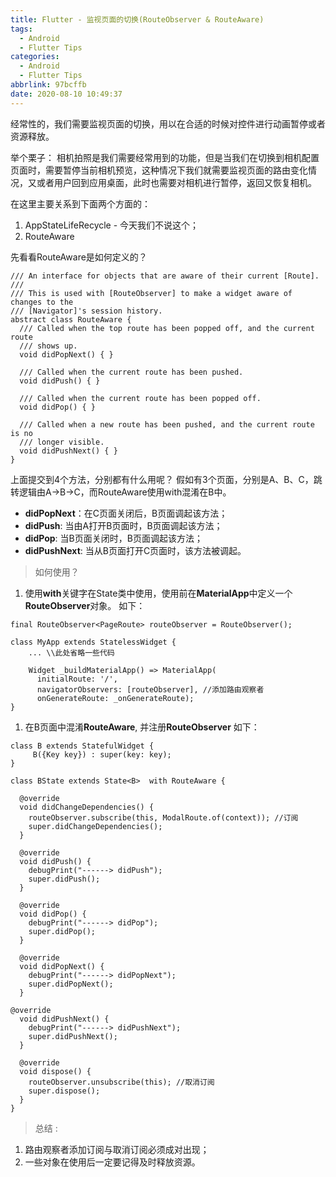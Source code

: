 ```yaml
---
title: Flutter - 监视页面的切换(RouteObserver & RouteAware)
tags:
  - Android
  - Flutter Tips
categories:
  - Android
  - Flutter Tips
abbrlink: 97bcffb
date: 2020-08-10 10:49:37
---
```


经常性的，我们需要监视页面的切换，用以在合适的时候对控件进行动画暂停或者资源释放。

举个栗子：
相机拍照是我们需要经常用到的功能，但是当我们在切换到相机配置页面时，需要暂停当前相机预览，这种情况下我们就需要监视页面的路由变化情况，又或者用户回到应用桌面，此时也需要对相机进行暂停，返回又恢复相机。

在这里主要关系到下面两个方面的：

1. AppStateLifeRecycle - 今天我们不说这个；
2. RouteAware

先看看RouteAware是如何定义的？

```
/// An interface for objects that are aware of their current [Route].
///
/// This is used with [RouteObserver] to make a widget aware of changes to the
/// [Navigator]'s session history.
abstract class RouteAware {
  /// Called when the top route has been popped off, and the current route
  /// shows up.
  void didPopNext() { }
 
  /// Called when the current route has been pushed.
  void didPush() { }
 
  /// Called when the current route has been popped off.
  void didPop() { }
 
  /// Called when a new route has been pushed, and the current route is no
  /// longer visible.
  void didPushNext() { }
}
```

<!--more-->

上面提交到4个方法，分别都有什么用呢？
假如有3个页面，分别是A、B、C，跳转逻辑由A->B->C，而RouteAware使用with混淆在B中。

- **didPopNext**：在C页面关闭后，B页面调起该方法；
- **didPush**: 当由A打开B页面时，B页面调起该方法；
- **didPop**: 当B页面关闭时，B页面调起该方法；
- **didPushNext**: 当从B页面打开C页面时，该方法被调起。

> 如何使用？

1. 使用**with**关键字在State类中使用，使用前在**MaterialApp**中定义一个**RouteObserver**对象。
   如下：

```
final RouteObserver<PageRoute> routeObserver = RouteObserver();
 
class MyApp extends StatelessWidget {
    ... \\此处省略一些代码
 
    Widget _buildMaterialApp() => MaterialApp(
      initialRoute: '/',
      navigatorObservers: [routeObserver], //添加路由观察者
      onGenerateRoute: _onGenerateRoute);
}
```

1. 在B页面中混淆**RouteAware**, 并注册**RouteObserver**
   如下：

 

```
class B extends StatefulWidget {
     B({Key key}) : super(key: key);
}
 
class BState extends State<B>  with RouteAware {
 
  @override
  void didChangeDependencies() {
    routeObserver.subscribe(this, ModalRoute.of(context)); //订阅
    super.didChangeDependencies();
  }
 
  @override
  void didPush() {
    debugPrint("------> didPush");
    super.didPush();
  }
 
  @override
  void didPop() {
    debugPrint("------> didPop");
    super.didPop();
  }
 
  @override
  void didPopNext() {
    debugPrint("------> didPopNext");
    super.didPopNext();
  }
  
@override
  void didPushNext() {
    debugPrint("------> didPushNext");
    super.didPushNext();
  }
 
  @override
  void dispose() {
    routeObserver.unsubscribe(this); //取消订阅
    super.dispose();
  }
}
```

> 总结 :

1. 路由观察者添加订阅与取消订阅必须成对出现；
2. 一些对象在使用后一定要记得及时释放资源。

